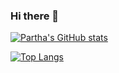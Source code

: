 ### Hi there 👋
[![Partha's GitHub stats](https://github-readme-stats.vercel.app/api?username=ParthaDhar&count_private=true&show_icons=true&theme=gruvbox)](https://github.com/ParthaDhar)

[![Top Langs](https://github-readme-stats.vercel.app/api/top-langs/?username=ParthaDhar&langs_count=8&layout=compact&count_private=true)](https://github.com/ParthaDhar)


<!--
**panditrahulsharma/panditrahulsharma** is a ✨ _special_ ✨ repository because its `README.md` (this file) appears on your GitHub profile.

Here are some ideas to get you started:

- 🔭 I’m currently working on ...
- 🌱 I’m currently learning ...
- 👯 I’m looking to collaborate on ...
- 🤔 I’m looking for help with ...
- 💬 Ask me about ...
- 📫 How to reach me: ...
- 😄 Pronouns: ...
- ⚡ Fun fact: ...
-->
